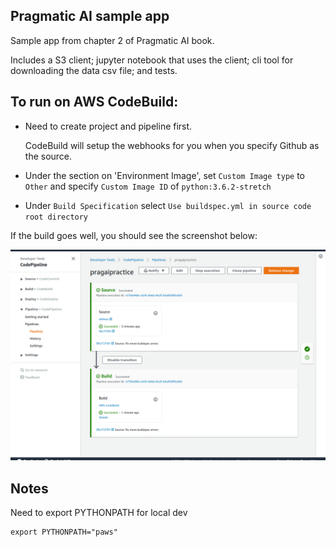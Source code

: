 ## Pragmatic AI sample app

Sample app from chapter 2 of Pragmatic AI book.

Includes a S3 client; jupyter notebook that uses the client; cli tool for downloading the data csv file; and tests.


## To run on AWS CodeBuild:

* Need to create project and pipeline first.

	CodeBuild will setup the webhooks for you when you specify Github as the source. 

* Under the section on 'Environment Image', set `Custom Image type` to `Other` and specify `Custom Image ID` of `python:3.6.2-stretch`

* Under `Build Specification` select `Use buildspec.yml in source code root directory`

If the build goes well, you should see the screenshot below:

![AWS Codebuild](AWS_CODEBUILD_EXAMPLE.png)



## Notes

Need to export PYTHONPATH for local dev
```
export PYTHONPATH="paws"
```